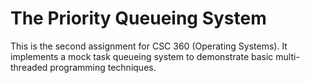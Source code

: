 # The Priority Queueing System

This is the second assignment for CSC 360 (Operating Systems). It implements a
mock task queueing system to demonstrate basic multi-threaded programming
techniques.
